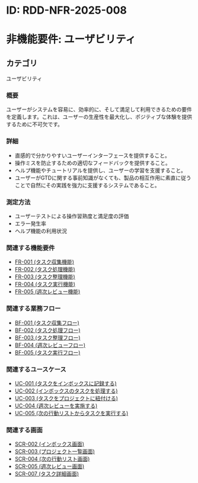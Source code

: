 # ID: RDD-NFR-2025-008

# 非機能要件: ユーザビリティ

## カテゴリ

ユーザビリティ

### 概要

ユーザーがシステムを容易に、効率的に、そして満足して利用できるための要件を定義します。これは、ユーザーの生産性を最大化し、ポジティブな体験を提供するために不可欠です。

### 詳細

- 直感的で分かりやすいユーザーインターフェースを提供すること。
- 操作ミスを防止するための適切なフィードバックを提供すること。
- ヘルプ機能やチュートリアルを提供し、ユーザーの学習を支援すること。
- ユーザーがGTDに関する事前知識がなくても、製品の相互作用に素直に従うことで自然にその実践を強力に支援するシステムであること。

### 測定方法

- ユーザーテストによる操作習熟度と満足度の評価
- エラー発生率
- ヘルプ機能の利用状況

### 関連する機能要件

- [FR-001 (タスク収集機能)](../functional-requirements/fr-001-task-collection-function.md)
- [FR-002 (タスク処理機能)](../functional-requirements/fr-002-task-processing-function.md)
- [FR-003 (タスク整理機能)](../functional-requirements/fr-003-task-organization-function.md)
- [FR-004 (タスク実行機能)](../functional-requirements/fr-004-task-execution-function.md)
- [FR-005 (週次レビュー機能)](../functional-requirements/fr-005-weekly-review-function.md)

### 関連する業務フロー

- [BF-001 (タスク収集フロー)](../business-flows/bf-001-task-collection-flow.md)
- [BF-002 (タスク処理フロー)](../business-flows/bf-002-task-processing-flow.md)
- [BF-003 (タスク整理フロー)](../business-flows/bf-003-task-organization-flow.md)
- [BF-004 (週次レビューフロー)](../business-flows/bf-004-weekly-review-flow.md)
- [BF-005 (タスク実行フロー)](../business-flows/bf-005-task-execution-flow.md)

### 関連するユースケース

- [UC-001 (タスクをインボックスに記録する)](../use-cases/uc-001-record-task-to-inbox.md)
- [UC-002 (インボックスのタスクを処理する)](../use-cases/uc-002-process-inbox-task.md)
- [UC-003 (タスクをプロジェクトに紐付ける)](../use-cases/uc-003-link-task-to-project.md)
- [UC-004 (週次レビューを実施する)](../use-cases/uc-004-perform-weekly-review.md)
- [UC-005 (次の行動リストからタスクを実行する)](../use-cases/uc-005-execute-next-action-task.md)

### 関連する画面

- [SCR-002 (インボックス画面)](../screens/scr-002-inbox-screen.md)
- [SCR-003 (プロジェクト一覧画面)](../screens/scr-003-project-list-screen.md)
- [SCR-004 (次の行動リスト画面)](../screens/scr-004-next-action-list-screen.md)
- [SCR-005 (週次レビュー画面)](../screens/scr-005-weekly-review-screen.md)
- [SCR-007 (タスク詳細画面)](../screens/scr-007-task-detail-screen.md)
